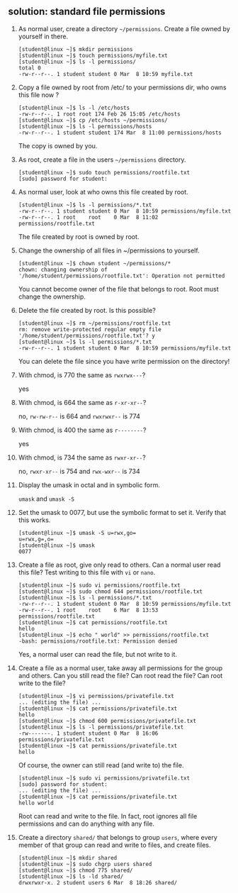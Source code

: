 ## solution: standard file permissions

1. As normal user, create a directory `~/permissions`. Create a file
owned by yourself in there.

    ```console
    [student@linux ~]$ mkdir permissions
    [student@linux ~]$ touch permissions/myfile.txt
    [student@linux ~]$ ls -l permissions/
    total 0
    -rw-r--r--. 1 student student 0 Mar  8 10:59 myfile.txt
    ```

2. Copy a file owned by root from /etc/ to your permissions dir, who
owns this file now ?

    ```console
    [student@linux ~]$ ls -l /etc/hosts
    -rw-r--r--. 1 root root 174 Feb 26 15:05 /etc/hosts
    [student@linux ~]$ cp /etc/hosts ~/permissions/
    [student@linux ~]$ ls -l permissions/hosts
    -rw-r--r--. 1 student student 174 Mar  8 11:00 permissions/hosts
    ```

    The copy is owned by you.

3. As root, create a file in the users `~/permissions` directory.

    ```console
    [student@linux ~]$ sudo touch permissions/rootfile.txt
    [sudo] password for student:
    ```

4. As normal user, look at who owns this file created by root.

    ```console
    [student@linux ~]$ ls -l permissions/*.txt
    -rw-r--r--. 1 student student 0 Mar  8 10:59 permissions/myfile.txt
    -rw-r--r--. 1 root    root    0 Mar  8 11:02 permissions/rootfile.txt
    ```

    The file created by root is owned by root.

5. Change the ownership of all files in \~/permissions to yourself.

    ```console
    [student@linux ~]$ chown student ~/permissions/*
    chown: changing ownership of '/home/student/permissions/rootfile.txt': Operation not permitted
    ```

    You cannot become owner of the file that belongs to root. Root must change the ownership.

6. Delete the file created by root. Is this possible?

    ```console
    [student@linux ~]$ rm ~/permissions/rootfile.txt
    rm: remove write-protected regular empty file '/home/student/permissions/rootfile.txt'? y
    [student@linux ~]$ ls -l permissions/*.txt
    -rw-r--r--. 1 student student 0 Mar  8 10:59 permissions/myfile.txt
    ```

    You can delete the file since you have write permission on the directory!

7. With chmod, is 770 the same as `rwxrwx---`?

    yes

8. With chmod, is 664 the same as `r-xr-xr--`?

    no, `rw-rw-r--` is 664 and `rwxrwxr--` is 774

9. With chmod, is 400 the same as `r--------`?

    yes

10. With chmod, is 734 the same as `rwxr-xr--`?

    no, `rwxr-xr--` is 754 and `rwx-wxr--` is 734

11. Display the umask in octal and in symbolic form.

    `umask` and `umask -S`

12. Set the umask to 0077, but use the symbolic format to set it. Verify
that this works.

    ```console
    [student@linux ~]$ umask -S u=rwx,go=
    u=rwx,g=,o=
    [student@linux ~]$ umask
    0077
    ```

13. Create a file as root, give only read to others. Can a normal user read this file? Test writing to this file with `vi` or `nano`.

    ```console
    [student@linux ~]$ sudo vi permissions/rootfile.txt
    [student@linux ~]$ sudo chmod 644 permissions/rootfile.txt
    [student@linux ~]$ ls -l permissions/*.txt
    -rw-r--r--. 1 student student 0 Mar  8 10:59 permissions/myfile.txt
    -rw-r--r--. 1 root    root    6 Mar  8 13:53 permissions/rootfile.txt
    [student@linux ~]$ cat permissions/rootfile.txt
    hello
    [student@linux ~]$ echo " world" >> permissions/rootfile.txt
    -bash: permissions/rootfile.txt: Permission denied
    ```

    Yes, a normal user can read the file, but not write to it.

14. Create a file as a normal user, take away all permissions for the group and others. Can you still read the file? Can root read the file? Can root write to the file?

    ```console
    [student@linux ~]$ vi permissions/privatefile.txt
    ... (editing the file) ...
    [student@linux ~]$ cat permissions/privatefile.txt
    hello
    [student@linux ~]$ chmod 600 permissions/privatefile.txt
    [student@linux ~]$ ls -l permissions/privatefile.txt
    -rw-------. 1 student student 0 Mar  8 16:06 permissions/privatefile.txt
    [student@linux ~]$ cat permissions/privatefile.txt
    hello
    ```

    Of course, the owner can still read (and write to) the file.

    ```console
    [student@linux ~]$ sudo vi permissions/privatefile.txt
    [sudo] password for student:
    ... (editing the file) ...
    [student@linux ~]$ cat permissions/privatefile.txt
    hello world
    ```

    Root can read and write to the file. In fact, root ignores all file permissions and can do anything with any file.

15. Create a directory `shared/` that belongs to group `users`, where every member of that group can read and write to files, and create files.

    ```console
    [student@linux ~]$ mkdir shared
    [student@linux ~]$ sudo chgrp users shared
    [student@linux ~]$ chmod 775 shared/
    [student@linux ~]$ ls -ld shared/
    drwxrwxr-x. 2 student users 6 Mar  8 18:26 shared/
    ```

